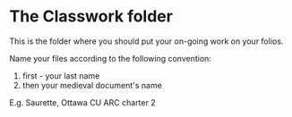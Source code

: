 # The Classwork folder
This is the folder where you should put your on-going work on your folios.

Name your files according to the following convention:

1. first - your last name
2. then your medieval document's name

E.g. Saurette, Ottawa CU ARC charter 2
